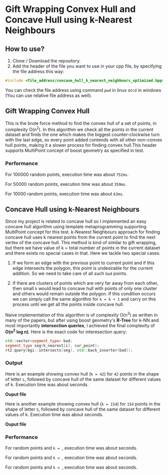 # Gift Wrapping Convex Hull and Concave Hull using k-Nearest Neighbours

## How to use?
1. Clone / Download the repository.
2. Add the header of the file you want to use in your cpp file, by specifying the file address this way: 
```cpp
#include <file_address/concave_hull_k_nearest_neighbours_optimized.hpp>
```
You can check the file address using command `pwd` in linux or`cd` in windows (You can use relative file address as well).

## Gift Wrapping Convex Hull
This is the brute force method to find the convex hull of a set of points, in complexity O(n<sup>2</sup>). In this algorithm we check all the points in the current dataset and finds the one which makes the biggest counter-clockwise turn with the last edge, so every point added contends with all other non-convex hull points, making it a slower process for finding convex hull.This header supports MultiPoint concept of boost geometry as specified in test.

### Performance
For 100000 random points, execution time was about `752ms`.

For 50000 random points, execution time was about `359ms`.

For 10000 random points, execution time was about `63ms`.

## Concave Hull using k-Nearest Neighbours
Since my project is related to concave hull so I implemented an easy concave hull algorithm using template metaprogramming supporting MultiPoint concept for this test. k-Nearest Neighbours approach for finding concave hull uses k nearest points from the current point to find the next vertex of the concave hull. This method is kind of similar to gift wrapping, but there we have value of k = total number of points in the current dataset and there exists no special cases in that. Here we tackle two special cases.

1. If we form an edge with the previous point to current point and if this edge intersects the polygon, this point is undesirable for the current addition. So we need to take care of all such `bad` points.

2. If there are clusters of points which are very far away from each other, then small `k` would lead to concave hull with points of only one cluster and others would remain outside the polygon. If this condition occurs we can simply call the same algorithm for `k = k + 1` and carry on this process until we get all the points inside concave hull.

Naive implementation of this algorithm is of complexity O(n<sup>3</sup>) as written in many of the papers, but after using boost geometry's **R-Tree** for k-NN and most importantly **intersection queries**, I achieved the final complexity of **O(n<sup>2</sup> log n)**. Here is the exact code for interesection query:
```cpp
std::vector<segment_type> bad;
segment_type seg(k_nearest[i], cur_point);
rt2.query(bgi::intersects(seg), std::back_inserter(bad));
```

### Output
Here is an example showing convex hull (`k = 42`) for `42` points in the shape of letter `L`, followed by concave hull of the same dataset for different values of k. Execution time was about seconds.

**Ouput file**

Here is another example showing convex hull (`k = 154`) for `154` points in the shape of letter `S`, followed by concave hull of the same dataset for different values of k. Execution time was about seconds.

**Ouput file**

### Performance

For random points and `k = `, execution time was about seconds.

For random points and `k = `, execution time was about seconds.

For random points and `k = `, execution time was about seconds.
